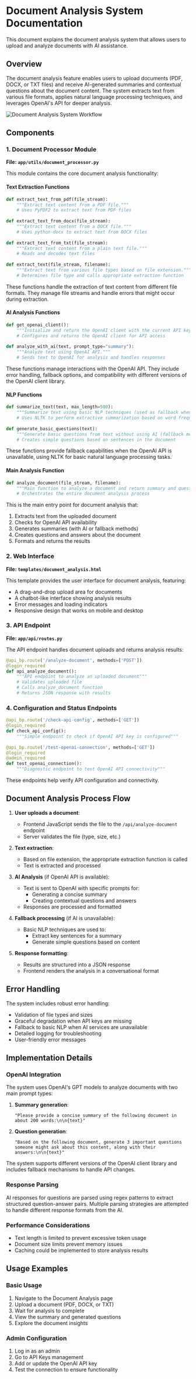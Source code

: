 # Document Analysis System Documentation

This document explains the document analysis system that allows users to upload and analyze documents with AI assistance.

## Overview

The document analysis feature enables users to upload documents (PDF, DOCX, or TXT files) and receive AI-generated summaries and contextual questions about the document content. The system extracts text from various file formats, applies natural language processing techniques, and leverages OpenAI's API for deeper analysis.

![Document Analysis System Workflow](../documentation/images/document_analysis_workflow.png)

## Components

### 1. Document Processor Module

**File: `app/utils/document_processor.py`**

This module contains the core document analysis functionality:

#### Text Extraction Functions

```python
def extract_text_from_pdf(file_stream):
    """Extract text content from a PDF file."""
    # Uses PyPDF2 to extract text from PDF files
    
def extract_text_from_docx(file_stream):
    """Extract text content from a DOCX file."""
    # Uses python-docx to extract text from DOCX files
    
def extract_text_from_txt(file_stream):
    """Extract text content from a plain text file."""
    # Reads and decodes text files
    
def extract_text(file_stream, filename):
    """Extract text from various file types based on file extension."""
    # Determines file type and calls appropriate extraction function
```

These functions handle the extraction of text content from different file formats. They manage file streams and handle errors that might occur during extraction.

#### AI Analysis Functions

```python
def get_openai_client():
    """Initialize and return the OpenAI client with the current API key."""
    # Configures and returns the OpenAI client for API access
    
def analyze_with_ai(text, prompt_type="summary"):
    """Analyze text using OpenAI API."""
    # Sends text to OpenAI for analysis and handles responses
```

These functions manage interactions with the OpenAI API. They include error handling, fallback options, and compatibility with different versions of the OpenAI client library.

#### NLP Functions

```python
def summarize_text(text, max_length=500):
    """Summarize text using basic NLP techniques (used as fallback when AI is unavailable)."""
    # Uses NLTK to perform extractive summarization based on word frequency
    
def generate_basic_questions(text):
    """Generate basic questions from text without using AI (fallback method)."""
    # Creates simple questions based on sentences in the document
```

These functions provide fallback capabilities when the OpenAI API is unavailable, using NLTK for basic natural language processing tasks.

#### Main Analysis Function

```python
def analyze_document(file_stream, filename):
    """Main function to analyze a document and return summary and questions."""
    # Orchestrates the entire document analysis process
```

This is the main entry point for document analysis that:
1. Extracts text from the uploaded document
2. Checks for OpenAI API availability
3. Generates summaries (with AI or fallback methods)
4. Creates questions and answers about the document
5. Formats and returns the results

### 2. Web Interface

**File: `templates/document_analysis.html`**

This template provides the user interface for document analysis, featuring:

- A drag-and-drop upload area for documents
- A chatbot-like interface showing analysis results
- Error messages and loading indicators
- Responsive design that works on mobile and desktop

### 3. API Endpoint

**File: `app/api/routes.py`**

The API endpoint handles document uploads and returns analysis results:

```python
@api_bp.route('/analyze-document', methods=['POST'])
@login_required
def api_analyze_document():
    """API endpoint to analyze an uploaded document"""
    # Validates uploaded file
    # Calls analyze_document function
    # Returns JSON response with results
```

### 4. Configuration and Status Endpoints

```python
@api_bp.route('/check-api-config', methods=['GET'])
@login_required
def check_api_config():
    """Simple endpoint to check if OpenAI API key is configured"""
    
@api_bp.route('/test-openai-connection', methods=['GET'])
@login_required
@admin_required
def test_openai_connection():
    """Diagnostic endpoint to test OpenAI API connectivity"""
```

These endpoints help verify API configuration and connectivity.

## Document Analysis Process Flow

1. **User uploads a document**:
   - Frontend JavaScript sends the file to the `/api/analyze-document` endpoint
   - Server validates the file (type, size, etc.)

2. **Text extraction**:
   - Based on file extension, the appropriate extraction function is called
   - Text is extracted and processed

3. **AI Analysis** (if OpenAI API is available):
   - Text is sent to OpenAI with specific prompts for:
     - Generating a concise summary
     - Creating contextual questions and answers
   - Responses are processed and formatted

4. **Fallback processing** (if AI is unavailable):
   - Basic NLP techniques are used to:
     - Extract key sentences for a summary
     - Generate simple questions based on content

5. **Response formatting**:
   - Results are structured into a JSON response
   - Frontend renders the analysis in a conversational format

## Error Handling

The system includes robust error handling:

- Validation of file types and sizes
- Graceful degradation when API keys are missing
- Fallback to basic NLP when AI services are unavailable
- Detailed logging for troubleshooting
- User-friendly error messages

## Implementation Details

### OpenAI Integration

The system uses OpenAI's GPT models to analyze documents with two main prompt types:

1. **Summary generation**:
   ```
   "Please provide a concise summary of the following document in about 200 words:\n\n{text}"
   ```

2. **Question generation**:
   ```
   "Based on the following document, generate 3 important questions someone might ask about this content, along with their answers:\n\n{text}"
   ```

The system supports different versions of the OpenAI client library and includes fallback mechanisms to handle API changes.

### Response Parsing

AI responses for questions are parsed using regex patterns to extract structured question-answer pairs. Multiple parsing strategies are attempted to handle different response formats from the AI.

### Performance Considerations

- Text length is limited to prevent excessive token usage
- Document size limits prevent memory issues
- Caching could be implemented to store analysis results

## Usage Examples

### Basic Usage

1. Navigate to the Document Analysis page
2. Upload a document (PDF, DOCX, or TXT)
3. Wait for analysis to complete
4. View the summary and generated questions
5. Explore the document insights

### Admin Configuration

1. Log in as an admin
2. Go to API Keys management
3. Add or update the OpenAI API key
4. Test the connection to ensure functionality